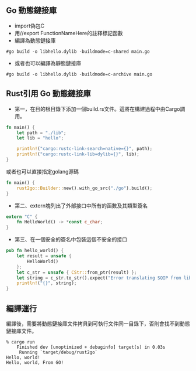 

## Go 動態鏈接庫
- import偽包C
- 用//export FunctionNameHere的註釋標記函數
- 編譯為動態鏈接庫
```shell
#go build -o libhello.dylib -buildmode=c-shared main.go
```

- 或者也可以編譯為靜態鏈接庫
```shell
#go build -o libhello.dylib -buildmode=c-archive main.go
```

## Rust引用 Go 動態鏈接庫
- 第一，在目的根目錄下添加一個build.rs文件。這將在構建過程中由Cargo調用。
```rust
fn main() {
    let path = "./lib";
    let lib = "hello";

    println!("cargo:rustc-link-search=native={}", path);
    println!("cargo:rustc-link-lib=dylib={}", lib);
}
```
或者也可以直接指定golang源碼

```rust
fn main() {
    rust2go::Builder::new().with_go_src("./go").build();
}
```


- 第二、extern塊列出了外部接口中所有的函數及其類型簽名
```rust
extern "C" {
    fn HelloWorld() -> *const c_char;
}
```

- 第三、在一個安全的簽名中包裝這個不安全的接口
```rust
pub fn hello_world() {
    let result = unsafe { 
        HelloWorld()
    };
    let c_str = unsafe { CStr::from_ptr(result) };
    let string = c_str.to_str().expect("Error translating SQIP from library");
    println!("{}", string);
}
```

## 編譯運行
編譯後，需要將動態鏈接庫文件拷貝到可執行文件同一目錄下，否則會找不到動態鏈接庫文件。
```
% cargo run
    Finished dev [unoptimized + debuginfo] target(s) in 0.03s
     Running `target/debug/rust2go`
Hello, world!
Hello, world, From GO!
```